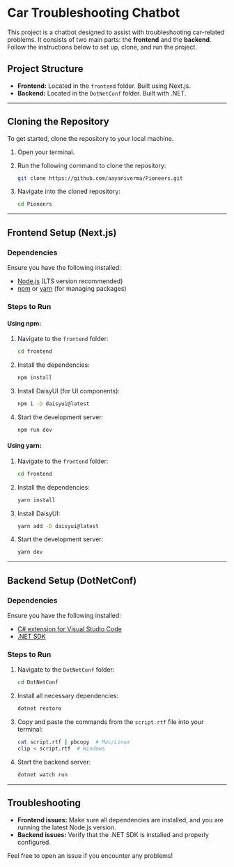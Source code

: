# Car Troubleshooting Chatbot

This project is a chatbot designed to assist with troubleshooting car-related problems. It consists of two main parts: the **frontend** and the **backend**. Follow the instructions below to set up, clone, and run the project.

## Project Structure

- **Frontend:** Located in the `frontend` folder. Built using Next.js.
- **Backend:** Located in the `DotNetConf` folder. Built with .NET.

---

## Cloning the Repository

To get started, clone the repository to your local machine.

1. Open your terminal.
2. Run the following command to clone the repository:
    ```bash
    git clone https://github.com/aayaniverma/Pioneers.git
    ```

3. Navigate into the cloned repository:
    ```bash
    cd Pioneers
    ```

---

## Frontend Setup (Next.js)

### Dependencies
Ensure you have the following installed:
- [Node.js](https://nodejs.org/) (LTS version recommended)
- [npm](https://www.npmjs.com/) or [yarn](https://classic.yarnpkg.com/en/docs/install) (for managing packages)

### Steps to Run

#### Using npm:

1. Navigate to the `frontend` folder:
    ```bash
    cd frontend
    ```

2. Install the dependencies:
    ```bash
    npm install
    ```

3. Install DaisyUI (for UI components):
    ```bash
    npm i -D daisyui@latest
    ```

4. Start the development server:
    ```bash
    npm run dev
    ```

#### Using yarn:

1. Navigate to the `frontend` folder:
    ```bash
    cd frontend
    ```

2. Install the dependencies:
    ```bash
    yarn install
    ```

3. Install DaisyUI:
    ```bash
    yarn add -D daisyui@latest
    ```

4. Start the development server:
    ```bash
    yarn dev
    ```

---

## Backend Setup (DotNetConf)

### Dependencies
Ensure you have the following installed:
- [C# extension for Visual Studio Code](https://marketplace.visualstudio.com/items?itemName=ms-dotnettools.csharp)
- [.NET SDK](https://dotnet.microsoft.com/download)

### Steps to Run

1. Navigate to the `DotNetConf` folder:
    ```bash
    cd DotNetConf
    ```

2. Install all necessary dependencies:
    ```bash
    dotnet restore
    ```

3. Copy and paste the commands from the `script.rtf` file into your terminal:
    ```bash
    cat script.rtf | pbcopy  # Mac/Linux
    clip < script.rtf  # Windows
    ```

4. Start the backend server:
    ```bash
    dotnet watch run
    ```

---

## Troubleshooting

- **Frontend issues:** Make sure all dependencies are installed, and you are running the latest Node.js version.
- **Backend issues:** Verify that the .NET SDK is installed and properly configured.

Feel free to open an issue if you encounter any problems!
